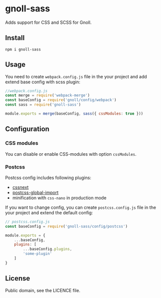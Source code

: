 # gnoll-sass

Adds support for CSS and SCSS for Gnoll.

## Install

```
npm i gnoll-sass
```

## Usage

You need to create `webpack.config.js` file in the your project
and add extend base config with scss plugin:

```js
//webpack.config.js
const merge = require('webpack-merge')
const baseConfig = require('gnoll/config/webpack')
const sass = require('gnoll-sass')

module.exports = merge(baseConfig, sass({ cssModules: true }))
```

## Configuration

### CSS modules

You can disable or enable CSS-modules with option `cssModules`.

### Postcss

Postcss config includes following plugins:

- [cssnext](https://github.com/MoOx/postcss-cssnext)
- [postcss-global-import](https://github.com/scherebedov/postcss-global-import)
- minification with `css-nano` in production mode

If you want to change config, you can create `postcss.config.js` file in the
your project and extend the default config:

```js
// postcss.config.js
const baseConfig = require('gnoll-sass/config/postcss')

module.exports = {
    ...baseConfig,
    plugins: [
        ...baseConfig.plugins,
        'some-plugin'
    ]
}
```

## License

Public domain, see the LICENCE file.
